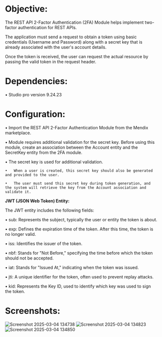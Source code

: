 # Objective:

The REST API 2-Factor Authentication (2FA) Module helps implement two-factor authentication for REST APIs.

The application must send a request to obtain a token using basic credentials (Username and Password) along with a secret key that is already associated with the user's account details.

Once the token is received, the user can request the actual resource by passing the valid token in the request header.

# Dependencies:

• Studio pro version 9.24.23

# Configuration:

• Import the REST API 2-Factor Authentication Module from the Mendix marketplace.

• Module requires additional validation for the secret key. Before using this module, create an association between the Account entity and the SecretKey entity from the 2FA module.

• The secret key is used for additional validation.

	•	When a user is created, this secret key should also be generated and provided to the user.
  
	•	The user must send this secret key during token generation, and the system will retrieve the key from the Account association and validate it.
  
**JWT (JSON Web Token) Entity:**

The JWT entity includes the following fields:

•	sub: Represents the subject, typically the user or entity the token is about.

•	exp: Defines the expiration time of the token. After this time, the token is no longer valid.

•	iss: Identifies the issuer of the token.

•	nbf: Stands for "Not Before," specifying the time before which the token should not be accepted.

•	iat: Stands for "Issued At," indicating when the token was issued.

•	jti: A unique identifier for the token, often used to prevent replay attacks.

•	kid: Represents the Key ID, used to identify which key was used to sign the token.

# Screenshots:
![Screenshot 2025-03-04 134738](https://github.com/user-attachments/assets/cdba36c6-971a-45a5-bce6-9e91b1cc4e99)
![Screenshot 2025-03-04 134823](https://github.com/user-attachments/assets/34309770-f739-4373-9027-407ad3cc33fe)
![Screenshot 2025-03-04 134850](https://github.com/user-attachments/assets/000cede2-7caa-4417-b06f-c6908d8ddfd4)


